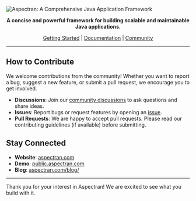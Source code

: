![Aspectran: A Comprehensive Java Application Framework](https://aspectran.com/images/header_aspectran.png)

<p align="center">
  <strong>A concise and powerful framework for building scalable and maintainable Java applications.</strong>
</p>

<p align="center">
  <a href="https://aspectran.com/en/aspectran/getting-started/">Getting Started</a>
  |
  <a href="https://aspectran.github.io/en/docs/">Documentation</a>
  |
  <a href="https://github.com/aspectran/aspectran/discussions">Community</a>
</p>

---

## How to Contribute

We welcome contributions from the community! Whether you want to report a bug, suggest a new feature, or submit a pull request, we encourage you to get involved.

- **Discussions**: Join our [community discussions](https://github.com/aspectran/aspectran/discussions) to ask questions and share ideas.
- **Issues**: Report bugs or request features by opening an [issue](https://github.com/aspectran/aspectran/issues).
- **Pull Requests**: We are happy to accept pull requests. Please read our contributing guidelines (if available) before submitting.

## Stay Connected

- **Website**: [aspectran.com](https://aspectran.com)
- **Demo**: [public.aspectran.com](https://public.aspectran.com)
- **Blog**: [aspectran.com/blog/](https://aspectran.com/blog/)

---

Thank you for your interest in Aspectran! We are excited to see what you build with it.
